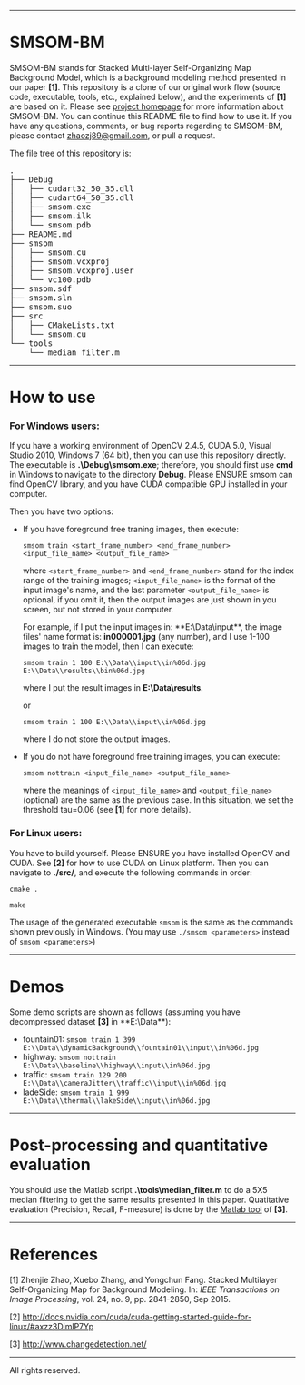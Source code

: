 
------------------------------------------------------------

# SMSOM-BM

SMSOM-BM stands for Stacked Multi-layer Self-Organizing Map Background Model, which is a background modeling method presented in our paper **[1]**. This repository is a clone of our original work flow (source code, executable, tools, etc., explained below), and the experiments of **[1]** are based on it. Please see [project homepage][project homepage] for more information about SMSOM-BM. You can continue this README file to find how to use it. If you have any questions, comments, or bug reports regarding to SMSOM-BM, please contact zhaozj89@gmail.com, or pull a request.

The file tree of this repository is:

<pre>
.
├── Debug
│   ├── cudart32_50_35.dll
│   ├── cudart64_50_35.dll
│   ├── smsom.exe
│   ├── smsom.ilk
│   └── smsom.pdb
├── README.md
├── smsom
│   ├── smsom.cu
│   ├── smsom.vcxproj
│   ├── smsom.vcxproj.user
│   └── vc100.pdb
├── smsom.sdf
├── smsom.sln
├── smsom.suo
├── src
│   ├── CMakeLists.txt
│   └── smsom.cu
└── tools
    └── median_filter.m
</pre>

------------------------------------------------------------

# How to use


### For Windows users:

If you have a working environment of OpenCV 2.4.5, CUDA 5.0, Visual Studio 2010, Windows 7 (64 bit), then you can use this repository directly. The executable is **.\Debug\smsom.exe**; therefore, you should first use **cmd** in Windows to navigate to the directory **Debug**. Please ENSURE smsom can find OpenCV library, and you have CUDA compatible GPU installed in your computer.


Then you have two options:

* If you have foreground free traning images, then execute:

  `smsom train <start_frame_number> <end_frame_number> <input_file_name> <output_file_name>`
    
  where `<start_frame_number>` and `<end_frame_number>` stand for the index range of the training images; `<input_file_name>`     is the format of the input image's name, and the last parameter `<output_file_name>` is optional, if you omit it, then the      output images are just shown in you screen, but not stored in your computer. 

  For example, if I put the input images in: **E:\Data\input\**, 
  the image files' name format is: **in000001.jpg** (any number), and I use 1-100 images to train the model, then I can execute:

  `smsom train 1 100 E:\\Data\\input\\in%06d.jpg E:\\Data\\results\\bin%06d.jpg`

  where I put the result images in **E:\Data\results**.

  or

  `smsom train 1 100 E:\\Data\\input\\in%06d.jpg`

  where I do not store the output images.
  
* If you do not have foreground free training images, you can execute:
  
  `smsom nottrain <input_file_name> <output_file_name>`

  where the meanings of `<input_file_name>` and `<output_file_name>` (optional) are the same as the previous case. In this situation, we set the threshold tau=0.06 (see **[1]** for more details). 
 
### For Linux users:


You have to build yourself. Please ENSURE you have installed OpenCV and CUDA. See **[2]** for how to use CUDA on Linux platform. Then you can navigate to **./src/**, and execute the following commands in order:

`cmake .`

`make`

The usage of the generated executable `smsom` is the same as the commands shown previously in Windows. (You may use `./smsom <parameters>` instead of `smsom <parameters>`)

------------------------------------------------------------

# Demos

Some demo scripts are shown as follows (assuming you have decompressed dataset **[3]** in **E:\Data\**):

* fountain01: ``smsom train 1 399 E:\\Data\\dynamicBackground\\fountain01\\input\\in%06d.jpg``
* highway: ``smsom nottrain E:\\Data\\baseline\\highway\\input\\in%06d.jpg``
* traffic: ``smsom train 129 200 E:\\Data\\cameraJitter\\traffic\\input\\in%06d.jpg``
* ladeSide: ``smsom train 1 999 E:\\Data\\thermal\\lakeSide\\input\\in%06d.jpg``

------------------------------------------------------------

# Post-processing and quantitative evaluation

You should use the Matlab script **.\tools\median_filter.m** to do a 5X5 median filtering to get the same results presented in this paper. Quatitative evaluation (Precision, Recall, F-measure) is done by the [Matlab tool][Matlab tool] of **[3]**.

------------------------------------------------------------

# References

[1] Zhenjie Zhao, Xuebo Zhang, and Yongchun Fang. Stacked Multilayer Self-Organizing Map for
Background Modeling. In: *IEEE Transactions on Image Processing*, vol. 24, no. 9, pp. 2841-2850, Sep 2015.

[2] http://docs.nvidia.com/cuda/cuda-getting-started-guide-for-linux/#axzz3DimlP7Yp

[3] http://www.changedetection.net/


[project homepage]: http://zhaozj89.github.io/SMSOM/

[Matlab tool]: http://wordpress-jodoin.dmi.usherb.ca/static/code/MatlabCode2012.zip

------------------------------------------------------------

All rights reserved.
